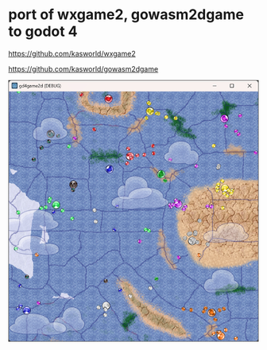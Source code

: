 # port of wxgame2, gowasm2dgame to godot 4

https://github.com/kasworld/wxgame2

https://github.com/kasworld/gowasm2dgame

![screenshot](doc/sceenshot1.png)
